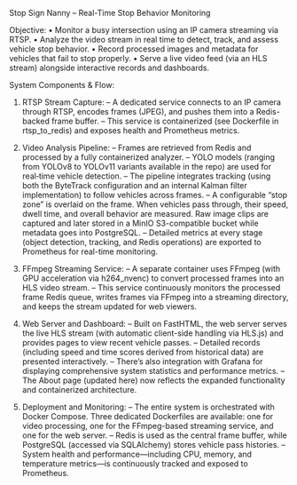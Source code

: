 Stop Sign Nanny – Real-Time Stop Behavior Monitoring

Objective:
• Monitor a busy intersection using an IP camera streaming via RTSP.
• Analyze the video stream in real time to detect, track, and assess vehicle stop behavior.
• Record processed images and metadata for vehicles that fail to stop properly.
• Serve a live video feed (via an HLS stream) alongside interactive records and dashboards.

System Components & Flow:
1. RTSP Stream Capture:
   – A dedicated service connects to an IP camera through RTSP, encodes frames (JPEG), and pushes them into a Redis-backed frame buffer.
   – This service is containerized (see Dockerfile in rtsp_to_redis) and exposes health and Prometheus metrics.

2. Video Analysis Pipeline:
   – Frames are retrieved from Redis and processed by a fully containerized analyzer.
   – YOLO models (ranging from YOLOv8 to YOLOv11 variants available in the repo) are used for real‐time vehicle detection.
   – The pipeline integrates tracking (using both the ByteTrack configuration and an internal Kalman filter implementation) to follow vehicles across frames.
   – A configurable “stop zone” is overlaid on the frame. When vehicles pass through, their speed, dwell time, and overall behavior are measured. Raw image clips are captured and later stored in a MinIO S3-compatible bucket while metadata goes into PostgreSQL.
   – Detailed metrics at every stage (object detection, tracking, and Redis operations) are exported to Prometheus for real-time monitoring.

3. FFmpeg Streaming Service:
   – A separate container uses FFmpeg (with GPU acceleration via h264_nvenc) to convert processed frames into an HLS video stream.
   – This service continuously monitors the processed frame Redis queue, writes frames via FFmpeg into a streaming directory, and keeps the stream updated for web viewers.

4. Web Server and Dashboard:
   – Built on FastHTML, the web server serves the live HLS stream (with automatic client-side handling via HLS.js) and provides pages to view recent vehicle passes.
   – Detailed records (including speed and time scores derived from historical data) are presented interactively.
   – There’s also integration with Grafana for displaying comprehensive system statistics and performance metrics.
   – The About page (updated here) now reflects the expanded functionality and containerized architecture.

5. Deployment and Monitoring:
   – The entire system is orchestrated with Docker Compose. Three dedicated Dockerfiles are available: one for video processing, one for the FFmpeg-based streaming service, and one for the web server.
   – Redis is used as the central frame buffer, while PostgreSQL (accessed via SQLAlchemy) stores vehicle pass histories.
   – System health and performance—including CPU, memory, and temperature metrics—is continuously tracked and exposed to Prometheus.